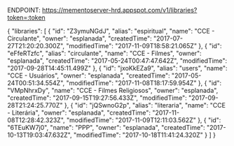 ENDPOINT:
https://mementoserver-hrd.appspot.com/v1/libraries?token=:token

{
  "libraries": [
    {
      "id": "Z3ymuNGdJ",
      "alias": "espiritual",
      "name": "CCE - Circulante",
      "owner": "esplanada",
      "createdTime": "2017-07-27T21:20:20.300Z",
      "modifiedTime": "2017-11-09T18:58:21.065Z"
    },
    {
      "id": "eFfeRTzfc",
      "alias": "circulante",
      "name": "CCE - Filmes",
      "owner": "esplanada",
      "createdTime": "2017-05-24T00:47:47.642Z",
      "modifiedTime": "2017-09-28T14:45:11.499Z"
    },
    {
      "id": "jxoKkEZa9",
      "alias": "users",
      "name": "CCE - Usuários",
      "owner": "esplanada",
      "createdTime": "2017-05-24T00:51:34.554Z",
      "modifiedTime": "2017-11-08T18:17:59.954Z"
    },
    {
      "id": "VMpNhrxDy",
      "name": "CCE - Filmes Religiosos",
      "owner": "esplanada",
      "createdTime": "2017-09-15T19:27:56.433Z",
      "modifiedTime": "2017-09-28T21:24:25.770Z"
    },
    {
      "id": "jQSwnoG2p",
      "alias": "literaria",
      "name": "CCE - Literária",
      "owner": "esplanada",
      "createdTime": "2017-11-08T12:28:42.323Z",
      "modifiedTime": "2017-11-09T12:11:03.562Z"
    },
    {
      "id": "6TEuKW7j0",
      "name": "PPP",
      "owner": "esplanada",
      "createdTime": "2017-10-13T19:03:47.632Z",
      "modifiedTime": "2017-10-18T11:41:24.320Z"
    }
  ]
}